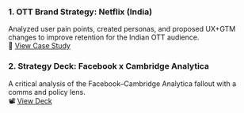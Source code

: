 ### 1. OTT Brand Strategy: Netflix (India)
Analyzed user pain points, created personas, and proposed UX+GTM changes to improve retention for the Indian OTT audience.  
📄 [View Case Study](https://docs.google.com/presentation/d/1pYUHd2sP_K66aieU89TNklZtA6ZyvdhcKuVewMNHg8U/preview)

### 2. Strategy Deck: Facebook x Cambridge Analytica
A critical analysis of the Facebook–Cambridge Analytica fallout with a comms and policy lens.  
📽️ [View Deck](https://docs.google.com/presentation/d/1vGfKSAUPaMpEWiszOcI5eXOHtihj-yhEeYsd_k3UvEc/preview?slide=id.p)
